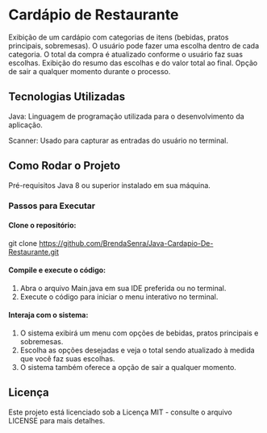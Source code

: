 # Cardápio de Restaurante
 Exibição de um cardápio com categorias de itens (bebidas, pratos principais, sobremesas).
 O usuário pode fazer uma escolha dentro de cada categoria.
 O total da compra é atualizado conforme o usuário faz suas escolhas.
 Exibição do resumo das escolhas e do valor total ao final.
 Opção de sair a qualquer momento durante o processo.

## Tecnologias Utilizadas
 Java: Linguagem de programação utilizada para o desenvolvimento da aplicação. 
 
 Scanner: Usado para capturar as entradas do usuário no terminal.
 
## Como Rodar o Projeto
Pré-requisitos
Java 8 ou superior instalado em sua máquina.

### Passos para Executar
#### Clone o repositório:

git clone https://github.com/BrendaSenra/Java-Cardapio-De-Restaurante.git

#### Compile e execute o código:


1. Abra o arquivo Main.java em sua IDE preferida ou no terminal.
2. Execute o código para iniciar o menu interativo no terminal.

#### Interaja com o sistema:

1. O sistema exibirá um menu com opções de bebidas, pratos principais e sobremesas.
2. Escolha as opções desejadas e veja o total sendo atualizado à medida que você faz suas escolhas.
3. O sistema também oferece a opção de sair a qualquer momento.

## Licença

Este projeto está licenciado sob a Licença MIT - consulte o arquivo LICENSE para mais detalhes.

 
